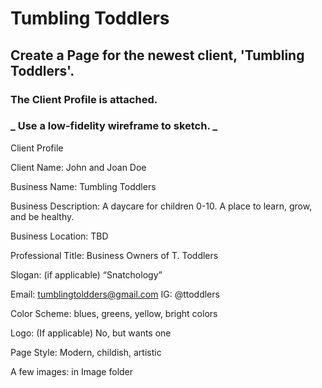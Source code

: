 # Tumbling Toddlers

## Create a Page for the newest client, 'Tumbling Toddlers'.

### The Client Profile is attached.

### _ Use a low-fidelity wireframe to sketch. _

Client Profile

Client Name: John and Joan Doe

Business Name: Tumbling Toddlers

Business Description: A daycare for children 0-10. A place to learn, grow, and be healthy.

Business Location: TBD

Professional Title: Business Owners of T. Toddlers

Slogan: (if applicable) “Snatchology”

Email: tumblingtoldders@gmail.com
IG: @ttoddlers

Color Scheme: blues, greens, yellow, bright colors

Logo: (If applicable) No, but wants one

Page Style: Modern, childish, artistic

A few images: in Image folder
